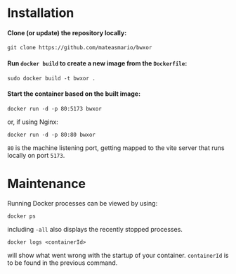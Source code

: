 # Installation

#### Clone (or update) the repository locally:
```
git clone https://github.com/mateasmario/bwxor
```
#### Run `docker build` to create a new image from the `Dockerfile`:
```
sudo docker build -t bwxor .
```
#### Start the container based on the built image:
```
docker run -d -p 80:5173 bwxor
```
or, if using Nginx:
```
docker run -d -p 80:80 bwxor
```

`80` is the machine listening port, getting mapped to the vite server that runs locally on port `5173`.

# Maintenance

Running Docker processes can be viewed by using:
```
docker ps
```
including `-all` also displays the recently stopped processes.

```
docker logs <containerId>
```
will show what went wrong with the startup of your container. `containerId` is to be found in the previous command.

